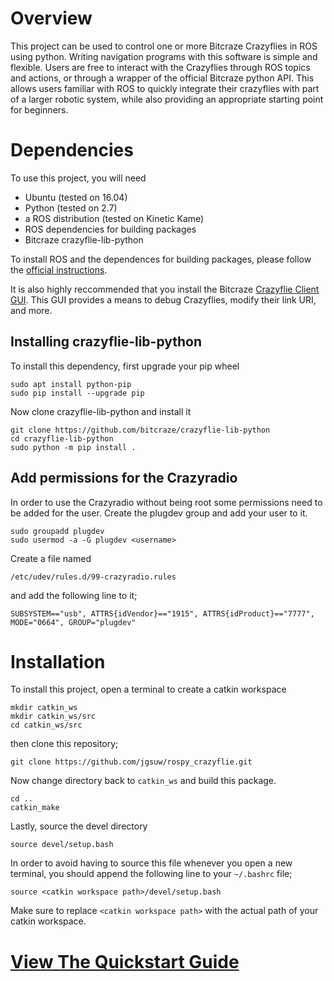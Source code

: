 # Overview
This project can be used to control one or more Bitcraze Crazyflies in ROS using python. Writing navigation programs with this software is simple and flexible. Users are free to interact with the Crazyflies through ROS topics and actions, or through a wrapper of the official Bitcraze python API. This allows users familiar with ROS to quickly integrate their crazyflies with part of a larger robotic system, while also providing an appropriate starting point for beginners.

# Dependencies
To use this project, you will need
- Ubuntu (tested on 16.04)  
- Python (tested on 2.7)
- a ROS distribution (tested on Kinetic Kame)
- ROS dependencies for building packages
- Bitcraze crazyflie-lib-python


To install ROS and the dependences for building packages, please follow the [official instructions](http://wiki.ros.org/ROS/Installation).


It is also highly reccommended that you install the Bitcraze [Crazyflie Client GUI](https://github.com/bitcraze/crazyflie-clients-pthon). This GUI provides a means to debug Crazyflies, modify their link URI, and more.

## Installing crazyflie-lib-python
To install this dependency, first upgrade your pip wheel

```
sudo apt install python-pip
sudo pip install --upgrade pip
```


Now clone crazyflie-lib-python and install it

```
git clone https://github.com/bitcraze/crazyflie-lib-python
cd crazyflie-lib-python
sudo python -m pip install .
```

## Add permissions for the Crazyradio
In order to use the Crazyradio without being root some permissions need to be added for the user. Create the plugdev group and add your user to it.


```
sudo groupadd plugdev
sudo usermod -a -G plugdev <username>
```

Create a file named


`/etc/udev/rules.d/99-crazyradio.rules`


and add the following line to it;


`SUBSYSTEM=="usb", ATTRS{idVendor}=="1915", ATTRS{idProduct}=="7777", MODE="0664", GROUP="plugdev"`

# Installation
To install this project, open a terminal to create a catkin workspace


```
mkdir catkin_ws
mkdir catkin_ws/src
cd catkin_ws/src
```


then clone this repository;


`git clone https://github.com/jgsuw/rospy_crazyflie.git`


Now change directory back to `catkin_ws` and build this package.


```
cd ..
catkin_make
```

Lastly, source the devel directory

`source devel/setup.bash`


In order to avoid having to source this file whenever you open a new terminal, you should append the following line to your `~/.bashrc` file;

`source <catkin workspace path>/devel/setup.bash`

Make sure to replace `<catkin workspace path>` with the actual path of your catkin workspace. 

# [View The Quickstart Guide](https://github.com/JGSuw/rospy_crazyflie/wiki/Quick-Start-Guide)
